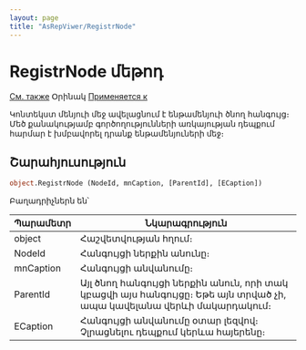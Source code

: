 ```yaml
---
layout: page
title: "AsRepViwer/RegistrNode"
---
```



# RegistrNode մեթոդ

[См. также](../AsRepViewer.md) Օրինակ [Применяется к](../AsRepViewer.md)


Կոնտեկստ մենյուի մեջ ավելացնում է ենթամենյուի ծնող հանգույց։ Մեծ քանակությամբ գործողությունների առկայության դեպքում հարմար է խմբավորել դրանք ենթամենյուների մեջ։

## Շարահյուսություն

``` vb
object.RegistrNode (NodeId, mnCaption, [ParentId], [ECaption])
```

Բաղադրիչներն են՝ 


| Պարամետր | Նկարագրություն |
|--|--|
| object | Հաշվետվության հղում։  |
| NodeId |	Հանգույցի ներքին անունը։|
| mnCaption| Հանգույցի անվանումը։ |
| ParentId |Այլ ծնող հանգույցի ներքին անուն, որի տակ կբացվի այս հանգույցը։ Եթե այն տրված չի, ապա կավելանա վերևի մակարդակում։ |
| ЕCaption |Հանգույցի անվանումը օտար լեզվով։ Չլրացնելու դեպքում կերևա հայերենը։ |


